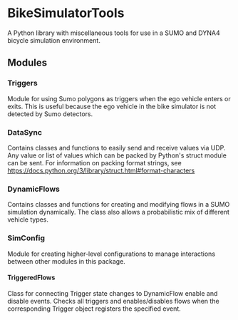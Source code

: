 # BikeSimulatorTools
A Python library with miscellaneous tools for use in a SUMO and DYNA4 bicycle simulation environment.

## Modules

### Triggers
Module for using Sumo polygons as triggers when the ego vehicle enters or exits.
This is useful because the ego vehicle in the bike simulator is not detected by Sumo detectors.

### DataSync
Contains classes and functions to easily send and receive values via UDP.
Any value or list of values which can be packed by Python's struct module can be sent.
For information on packing format strings, see https://docs.python.org/3/library/struct.html#format-characters

### DynamicFlows
Contains classes and functions for creating and modifying flows in a SUMO simulation dynamically.
The class also allows a probabilistic mix of different vehicle types.

### SimConfig
Module for creating higher-level configurations to manage interactions between other modules in this package.

#### TriggeredFlows
Class for connecting Trigger state changes to DynamicFlow enable and disable events.
Checks all triggers and enables/disables flows when the corresponding Trigger object registers the specified event.
